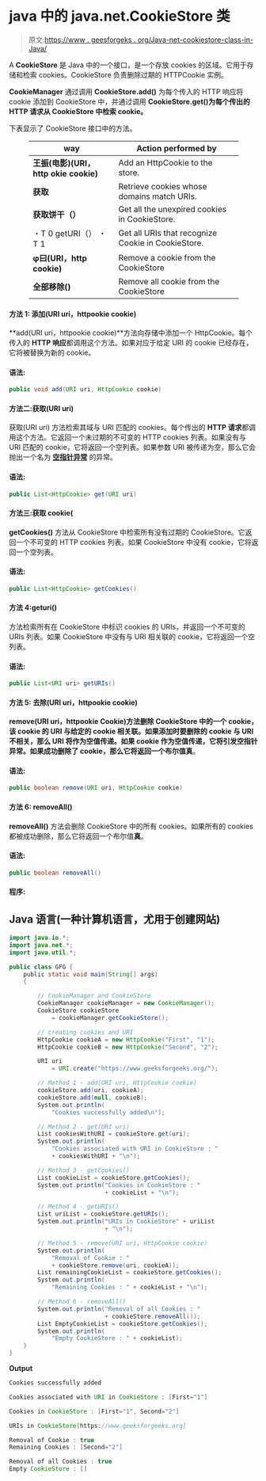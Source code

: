 # java 中的 java.net.CookieStore 类

> 原文:[https://www . geesforgeks . org/Java-net-cookiestore-class-in-Java/](https://www.geeksforgeeks.org/java-net-cookiestore-class-in-java/)

A **CookieStore** 是 Java 中的一个接口，是一个存放 cookies 的区域。它用于存储和检索 cookies。CookieStore 负责删除过期的 HTTPCookie 实例。

**CookieManager** 通过调用 **CookieStore.add()** 为每个传入的 HTTP 响应将 cookie 添加到 CookieStore 中，并通过调用 **CookieStore.get()为每个传出的 HTTP 请求从 CookieStore 中检索 cookie。**

下表显示了 CookieStore 接口中的方法。

<figure class="table">

| way | Action performed by |
| --- | --- |
| **王振(电影)(URI，http okie cookie)** | Add an HttpCookie to the store. |
| **获取** | Retrieve cookies whose domains match URIs. |
| **获取饼干（）** | Get all the unexpired cookies in CookieStore. |
| ・T 0️ getURI（） ・T 1️ | Get all URIs that recognize Cookie in CookieStore. |
| **φ曰(URI，http cookie)** | Remove a cookie from the CookieStore |
| **全部移除()** | Remove all cookie from the CookieStore |

</figure>

#### 方法 1: **添加(URI uri，httpookie cookie)**

**add(URI uri，httpookie cookie)**方法向存储中添加一个 HttpCookie。每个传入的 **HTTP 响应**都调用这个方法。如果对应于给定 URI 的 cookie 已经存在，它将被替换为新的 cookie。

#### 语法:

```java
public void add(URI uri, HttpCookie cookie)
```

#### 方法二:**获取(URI uri)**

获取(URI uri) 方法检索其域与 URI 匹配的 cookies。每个传出的 **HTTP 请求**都调用这个方法。它返回一个未过期的不可变的 HTTP cookies 列表。如果没有与 URI 匹配的 cookie，它将返回一个空列表。如果参数 URI 被传递为空，那么它会抛出一个名为 [**空指针异常**](https://www.geeksforgeeks.org/null-pointer-exception-in-java/) 的异常。

#### 语法:

```java
public List<HttpCookie> get(URI uri)
```

#### 方法三:**获取 cookie(**

**getCookies()** 方法从 CookieStore 中检索所有没有过期的 CookieStore。它返回一个不可变的 HTTP cookies 列表。如果 CookieStore 中没有 cookie，它将返回一个空列表。

#### 语法:

```java
public List<HttpCookie> getCookies()
```

#### 方法 4:**geturi()**

方法检索所有在 CookieStore 中标识 cookies 的 URIs，并返回一个不可变的 URIs 列表。如果 CookieStore 中没有与 URI 相关联的 cookie，它将返回一个空列表。

#### 语法:

```java
public List<URI uri> getURIs()
```

#### 方法 5: **去除(URI uri，httpookie cookie)**

**remove(URI uri，httpookie Cookie)**方法删除 CookieStore 中的一个 cookie，该 cookie 的 URI 与给定的 cookie 相关联。如果添加时要删除的 cookie 与 URI 不相关，那么 URI 将作为空值传递。如果 cookie 作为空值传递，它将引发空指针异常。如果成功删除了 cookie，那么它将返回一个布尔值**真**。

#### 语法:

```java
public boolean remove(URI uri, HttpCookie cookie)
```

#### 方法 6: **removeAll()**

**removeAll()** 方法会删除 CookieStore 中的所有 cookies。如果所有的 cookies 都被成功删除，那么它将返回一个布尔值**真**。

#### 语法:

```java
public boolean removeAll()
```

#### 程序:

## Java 语言(一种计算机语言，尤用于创建网站)

```java
import java.io.*;
import java.net.*;
import java.util.*;

public class GFG {
    public static void main(String[] args)
    {

        // CookieManager and CookieStore
        CookieManager cookieManager = new CookieManager();
        CookieStore cookieStore
            = cookieManager.getCookieStore();

        // creating cookies and URI
        HttpCookie cookieA = new HttpCookie("First", "1");
        HttpCookie cookieB = new HttpCookie("Second", "2");

        URI uri
            = URI.create("https://www.geeksforgeeks.org/");

        // Method 1 - add(URI uri, HttpCookie cookie)
        cookieStore.add(uri, cookieA);
        cookieStore.add(null, cookieB);
        System.out.println(
            "Cookies successfully added\n");

        // Method 2 - get(URI uri)
        List cookiesWithURI = cookieStore.get(uri);
        System.out.println(
            "Cookies associated with URI in CookieStore : "
            + cookiesWithURI + "\n");

        // Method 3 - getCookies()
        List cookieList = cookieStore.getCookies();
        System.out.println("Cookies in CookieStore : "
                           + cookieList + "\n");

        // Method 4 - getURIs()
        List uriList = cookieStore.getURIs();
        System.out.println("URIs in CookieStore" + uriList
                           + "\n");

        // Method 5 - remove(URI uri, HttpCookie cookie)
        System.out.println(
            "Removal of Cookie : "
            + cookieStore.remove(uri, cookieA));
        List remainingCookieList = cookieStore.getCookies();
        System.out.println(
            "Remaining Cookies : " + cookieList + "\n");

        // Method 6 - removeAll()
        System.out.println("Removal of all Cookies : "
                           + cookieStore.removeAll());
        List EmptyCookieList = cookieStore.getCookies();
        System.out.println(
            "Empty CookieStore : " + cookieList);
    }
}
```

**Output**

```java
Cookies successfully added

Cookies associated with URI in CookieStore : [First="1"]

Cookies in CookieStore : [First="1", Second="2"]

URIs in CookieStore[https://www.geeksforgeeks.org]

Removal of Cookie : true
Remaining Cookies : [Second="2"]

Removal of all Cookies : true
Empty CookieStore : []
```
